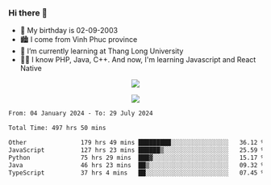 ### Hi there 👋
- 🎂 My birthday is 02-09-2003
- 🏙️ I come from Vinh Phuc province
- 🌱 I’m currently learning at Thang Long University
- 🧑‍💻 I know PHP, Java, C++. And now, I'm learning Javascript and React Native
<p align="center"><img src="https://github-readme-stats.vercel.app/api?username=tmquang0209&show_icons=true&theme=gradient"></p>
<p align="center"><img src="https://github-readme-stats.vercel.app/api/top-langs/?username=tmquang0209&hide=scss,css&langs_count=10"></p>
<!--START_SECTION:waka-->

```txt
From: 04 January 2024 - To: 29 July 2024

Total Time: 497 hrs 50 mins

Other               179 hrs 49 mins █████████░░░░░░░░░░░░░░░░   36.12 %
JavaScript          127 hrs 23 mins ██████▒░░░░░░░░░░░░░░░░░░   25.59 %
Python              75 hrs 29 mins  ███▓░░░░░░░░░░░░░░░░░░░░░   15.17 %
Java                46 hrs 23 mins  ██▒░░░░░░░░░░░░░░░░░░░░░░   09.32 %
TypeScript          37 hrs 4 mins   ██░░░░░░░░░░░░░░░░░░░░░░░   07.45 %
```

<!--END_SECTION:waka-->
